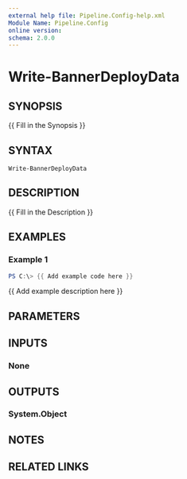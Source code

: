 ```yaml
---
external help file: Pipeline.Config-help.xml
Module Name: Pipeline.Config
online version:
schema: 2.0.0
---
```


# Write-BannerDeployData

## SYNOPSIS
{{ Fill in the Synopsis }}

## SYNTAX

```
Write-BannerDeployData
```

## DESCRIPTION
{{ Fill in the Description }}

## EXAMPLES

### Example 1
```powershell
PS C:\> {{ Add example code here }}
```

{{ Add example description here }}

## PARAMETERS

## INPUTS

### None
## OUTPUTS

### System.Object
## NOTES

## RELATED LINKS

